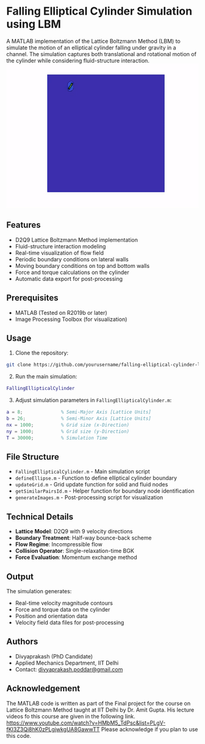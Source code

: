 # Falling Elliptical Cylinder Simulation using LBM

A MATLAB implementation of the Lattice Boltzmann Method (LBM) to simulate the motion of an elliptical cylinder falling under gravity in a channel. The simulation captures both translational and rotational motion of the cylinder while considering fluid-structure interaction.
![Animation](lbm.gif)
## Features

- D2Q9 Lattice Boltzmann Method implementation
- Fluid-structure interaction modeling
- Real-time visualization of flow field
- Periodic boundary conditions on lateral walls
- Moving boundary conditions on top and bottom walls
- Force and torque calculations on the cylinder
- Automatic data export for post-processing

## Prerequisites

- MATLAB (Tested on R2019b or later)
- Image Processing Toolbox (for visualization)

## Usage

1. Clone the repository:
```bash
git clone https://github.com/yourusername/falling-elliptical-cylinder-lbm.git
```

2. Run the main simulation:
```matlab
FallingEllipticalCylinder
```

3. Adjust simulation parameters in `FallingEllipticalCylinder.m`:
```matlab
a = 8;              % Semi-Major Axis [Lattice Units]
b = 26;             % Semi-Minor Axis [Lattice Units]
nx = 1000;          % Grid size (x-Direction)
ny = 1000;          % Grid size (y-Direction)
T = 30000;          % Simulation Time
```

## File Structure

- `FallingEllipticalCylinder.m` - Main simulation script
- `defineEllipse.m` - Function to define elliptical cylinder boundary
- `updateGrid.m` - Grid update function for solid and fluid nodes
- `getSimilarPairsId.m` - Helper function for boundary node identification
- `generateImages.m` - Post-processing script for visualization

## Technical Details

- **Lattice Model**: D2Q9 with 9 velocity directions
- **Boundary Treatment**: Half-way bounce-back scheme
- **Flow Regime**: Incompressible flow
- **Collision Operator**: Single-relaxation-time BGK
- **Force Evaluation**: Momentum exchange method

## Output

The simulation generates:
- Real-time velocity magnitude contours
- Force and torque data on the cylinder
- Position and orientation data
- Velocity field data files for post-processing

## Authors

- Divyaprakash (PhD Candidate)
- Applied Mechanics Department, IIT Delhi
- Contact: divyaprakash.poddar@gmail.com

## Acknowledgement
The MATLAB code is written as part of the Final project for the course on Lattice Boltzmann Method taught at IIT Delhi by Dr. Amit Gupta.
His lecture videos fo this course are given in the following link.
https://www.youtube.com/watch?v=HMbM5_TdPsc&list=PLgV-fKI3Z3Qi8hK0zPLgjwkgUA8GawwTT
Please acknowledge if you plan to use this code.

